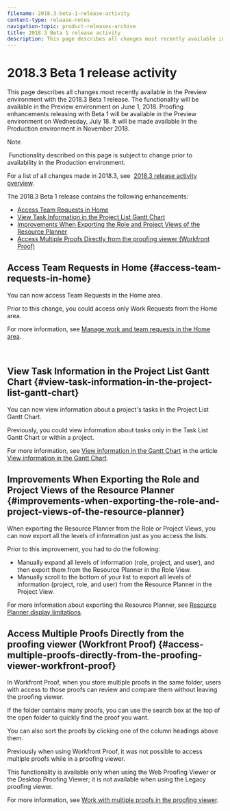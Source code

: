 ```yaml
---
filename: 2018.3-beta-1-release-activity
content-type: release-notes
navigation-topic: product-releases-archive
title: 2018.3 Beta 1 release activity
description: This page describes all changes most recently available in the Preview environment with the 2018.3 Beta 1 release. The functionality will be available in the Preview environment on June 1, 2018. Proofing enhancements releasing with Beta 1 will be available in the Preview environment on Wednesday, July 18. It will be made available in the Production environment in November 2018.
---
```


# 2018.3 Beta 1 release activity

This page describes all changes most recently available in the Preview environment with the 2018.3 Beta 1 release.&nbsp;The functionality will be available in the Preview environment on June 1, 2018.&nbsp;Proofing enhancements releasing with Beta 1 will be available in the Preview environment on Wednesday, July 18. It will be made available in&nbsp;the Production environment in November 2018.

>[!NOTE]
>
>&nbsp;Functionality described on this page is subject to change prior to availability in the Production environment.

For a list of all changes made in 2018.3, see&nbsp; [2018.3 release activity overview](../../../../product-announcements/product-releases/quarterly-release-archive/2018.3-release-activity/2018.3-release-activity-overview.md).

The 2018.3 Beta 1 release contains the following enhancements:

* [Access Team Requests in Home](#access-team-requests-in-home) 
* [View Task Information in the Project List Gantt Chart](#view-task-information-in-the-project-list-gantt-chart) 
* [Improvements When Exporting the Role and Project Views of the Resource Planner](#improvements-when-exporting-the-role-and-project-views-of-the-resource-planner) 
* [Access Multiple Proofs Directly from the proofing viewer (Workfront Proof)](#access-multiple-proofs-directly-from-the-proofing-viewer-workfront-proof)

## Access Team Requests in Home {#access-team-requests-in-home}

You can now access Team Requests in the Home area.

Prior to this change, you could access only Work Requests from the Home area.

For more information, see [Manage work and team requests in the Home area](../../../../workfront-basics/using-home/using-the-home-area/manage-work-and-team-requests-home.md).

&nbsp;

<!--WRITER
<iframe class="mt-media" src="assets/280398198?title=0&byline=0&portrait=0" width="640px" height="360px" frameborder="0" allowfullscreen></iframe>
-->

## View Task Information in the Project List Gantt Chart {#view-task-information-in-the-project-list-gantt-chart}

You can now view information about a project's tasks in the Project List Gantt Chart.&nbsp;

Previously, you could view information about tasks only in the Task List Gantt Chart or within a project.

For more information, see [View information in the Gantt Chart](../../../../manage-work/gantt-chart/use-the-gantt-chart/view-info-in-gantt.md) in the article [View information in the Gantt Chart](../../../../manage-work/gantt-chart/use-the-gantt-chart/view-info-in-gantt.md).

<!--WRITER
<iframe class="mt-media" src="assets/280397519?title=0&byline=0&portrait=0" width="640px" height="360px" frameborder="0" allowfullscreen></iframe>
-->

## Improvements When Exporting the Role and Project Views of the Resource Planner {#improvements-when-exporting-the-role-and-project-views-of-the-resource-planner}

When exporting the Resource Planner from the Role or Project Views, you can now export all the levels of information just as you access the lists.

Prior to this improvement, you had to do the following:

* Manually expand all levels of information (role, project, and user), and then export them from the Resource Planner in the Role View.
* Manually scroll to the bottom of your list to export all levels of information (project, role, and user) from the Resource Planner in the Project View.

For more information about exporting the Resource Planner, see [Resource Planner display limitations](../../../../resource-mgmt/resource-planning/resource-planner-display-limitations.md).

<!--WRITER
<iframe class="mt-media" src="assets/280397043?title=0&byline=0&portrait=0" width="640px" height="360px" frameborder="0" allowfullscreen></iframe>
-->

## Access Multiple Proofs Directly from the proofing viewer (Workfront Proof) {#access-multiple-proofs-directly-from-the-proofing-viewer-workfront-proof}

In Workfront Proof, when you store multiple proofs in the same folder, users with access to those proofs can review and compare them without leaving the proofing viewer.&nbsp;

If the folder contains many proofs, you can use the search box at the top of the open folder to quickly find the proof you want.

You can also sort the proofs by clicking one of the column headings above them.

Previously when using Workfront Proof, it was not possible to access multiple proofs while in a proofing viewer.

This functionality is available only when using the Web Proofing Viewer or the Desktop Proofing Viewer; it is not available when using the Legacy proofing viewer.

For more information, see [Work with multiple proofs in the proofing viewer](../../../../workfront-proof/wp-work-proofsfiles/review-proofs-wpv/work-with-multiple-proofs.md).

<!--WRITER
<iframe class="mt-media" src="assets/280393966?title=0&byline=0&portrait=0" width="640px" height="360px" frameborder="0" allowfullscreen></iframe>
--> 
